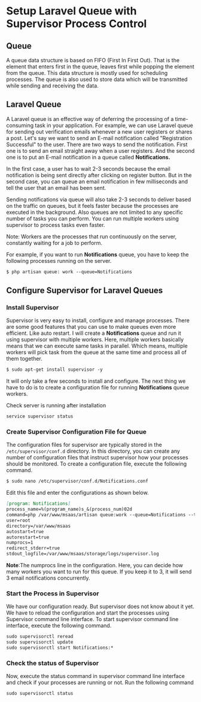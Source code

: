 # Setup Laravel Queue with Supervisor Process Control

## Queue

A queue data structure is based on FIFO (First In First Out). That is the element that enters first in the queue, leaves first while popping the element from the queue. 
This data structure is mostly used for scheduling processes. The queue is also used to store data which will be transmitted while sending and receiving the data.

## Laravel Queue

A Laravel queue is an effective way of deferring the processing of a time-consuming task in your application. For example, we can use Laravel queue for sending out verification emails whenever a new user registers or shares a post.
Let's say we want to send an E-mail notification called "Registration Successful" to the user. There are two ways to send the notification. First one is to send an email straight away when a user registers. And the second one is to put an E-mail notification in a queue called **Notifications.**

In the first case, a user has to wait 2-3 seconds because the email notification is being sent directly after clicking on register button. But in the second case, you can queue an email notification in few milliseconds and tell the user that an email has been sent.

Sending notifications via queue will also take 2-3 seconds to deliver based on the traffic on queues, but it feels faster because the processes are executed in the background. 
Also queues are not limited to any specific number of tasks you can perform. You can run multiple workers using supervisor to process tasks even faster.

Note: Workers are the processes that run continuously on the server, constantly waiting for a job to perform.

For example, if you want to run **Notifications** queue, you have to keep the following processes running on the server.

```markdown
$ php artisan queue: work --queue=Notifications
```

## Configure Supervisor for Laravel Queues
### Install Supervisor

Supervisor is very easy to install, configure and manage processes. There are some good features that you can use to make queues even more efficient. Like auto restart.
I will create a **Notifications** queue and run it using supervisor with multiple workers. Here, multiple workers basically means that we can execute same tasks in parallel. Which means, multiple workers will pick task from the queue at the same time and process all of them together.

```markdown
$ sudo apt-get install supervisor -y
```

It will only take a few seconds to install and configure. The next thing we have to do is to create a configuration file for running **Notifications** queue workers.

Check server is running after installation

```markdown
service supervisor status
```

### Create Supervisor Configuration File for Queue

The configuration files for supervisor are typically stored in the `/etc/supervisor/conf.d` directory. In this directory, you can create any number of configuration files that instruct supervisor how your processes should be monitored.
To create a configuration file, execute the following command.
```markdown
$ sudo nano /etc/supervisor/conf.d/Notifications.conf
```

Edit this file and enter the configurations as shown below.

```markdown
[program: Notifications]
process_name=%(program_name)s_&(process_num)02d
command=php /var/www/msaas/artisan queue:work --queue=Notifications --tries=3 --sleep=3 --daemon
user=root
directory=/var/www/msaas
autostart=true
autorestart=true
numprocs=1
redirect_stderr=true
stdout_logfile=/var/www/msaas/storage/logs/supervisor.log
```
**Note**:The numprocs line in the configuration. Here, you can decide how many workers you want to run for this queue. If you keep it to 3, it will send 3 email notifications concurrently.

### Start the Process in Supervisor

We have our configuration ready. But supervisor does not know about it yet. We have to reload the configuration and start the processes using Supervisor command line interface. To start supervisor command line interface, execute the following command.

```markdown
sudo supervisorctl reread
sudo supervisorctl update
sudo supervisorctl start Notifications:*
```

### Check the status of Supervisor

Now, execute the status command in supervisor command line interface and check if your processes are running or not.
Run the following command
```markdown
sudo supervisorctl status
```
